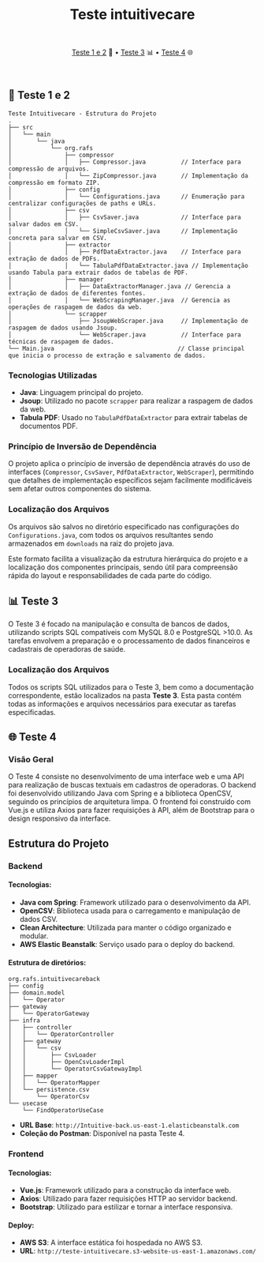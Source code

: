 
<h1 align="center" style="font-weight: bold;">Teste intuitivecare</h1>

<br>
<p align="center">
 <a href="#teste1e2">Teste 1 e 2</a> 🧩 •
 <a href="#teste3">Teste 3</a> 📊 •
 <a href="#teste4">Teste 4</a> 🌐
</p>

<br>

<h2 id="teste1e2">🧩 Teste 1 e 2</h2>

```plaintext
Teste Intuitivecare - Estrutura do Projeto
.
├── src
│   └── main
│       └── java
│           └── org.rafs
│               ├── compressor
│               │   ├── Compressor.java          // Interface para compressão de arquivos.
│               │   └── ZipCompressor.java       // Implementação da compressão em formato ZIP.
│               ├── config
│               │   └── Configurations.java      // Enumeração para centralizar configurações de paths e URLs.
│               ├── csv
│               │   ├── CsvSaver.java            // Interface para salvar dados em CSV.
│               │   └── SimpleCsvSaver.java      // Implementação concreta para salvar em CSV.
│               ├── extractor
│               │   ├── PdfDataExtractor.java    // Interface para extração de dados de PDFs.
│               │   └── TabulaPdfDataExtractor.java // Implementação usando Tabula para extrair dados de tabelas de PDF.
│               ├── manager
│               │   ├── DataExtractorManager.java // Gerencia a extração de dados de diferentes fontes.
│               │   └── WebScrapingManager.java  // Gerencia as operações de raspagem de dados da web.
│               └── scrapper
│                   ├── JsoupWebScraper.java     // Implementação de raspagem de dados usando Jsoup.
│                   └── WebScraper.java          // Interface para técnicas de raspagem de dados.
└── Main.java                                   // Classe principal que inicia o processo de extração e salvamento de dados.
```

### Tecnologias Utilizadas
- **Java**: Linguagem principal do projeto.
- **Jsoup**: Utilizado no pacote `scrapper` para realizar a raspagem de dados da web.
- **Tabula PDF**: Usado no `TabulaPdfDataExtractor` para extrair tabelas de documentos PDF.

### Princípio de Inversão de Dependência
O projeto aplica o princípio de inversão de dependência através do uso de interfaces (`Compressor`, `CsvSaver`, `PdfDataExtractor`, `WebScraper`), permitindo que detalhes de implementação específicos sejam facilmente modificáveis sem afetar outros componentes do sistema.

### Localização dos Arquivos
Os arquivos são salvos no diretório especificado nas configurações do `Configurations.java`, com todos os arquivos resultantes sendo armazenados em `downloads` na raiz do projeto java.

Este formato facilita a visualização da estrutura hierárquica do projeto e a localização dos componentes principais, sendo útil para compreensão rápida do layout e responsabilidades de cada parte do código.

<h2 id="teste3">📊 Teste 3</h2>

O Teste 3 é focado na manipulação e consulta de bancos de dados, utilizando scripts SQL compatíveis com MySQL 8.0 e PostgreSQL >10.0. As tarefas envolvem a preparação e o processamento de dados financeiros e cadastrais de operadoras de saúde.

### Localização dos Arquivos

Todos os scripts SQL utilizados para o Teste 3, bem como a documentação correspondente, estão localizados na pasta **Teste 3**. Esta pasta contém todas as informações e arquivos necessários para executar as tarefas especificadas.

<h2 id="teste4">🌐 Teste 4 </h2>

### Visão Geral 

O Teste 4 consiste no desenvolvimento de uma interface web e uma API para realização de buscas textuais em cadastros de operadoras. O backend foi desenvolvido utilizando Java com Spring e a biblioteca OpenCSV, seguindo os princípios de arquitetura limpa. O frontend foi construído com Vue.js e utiliza Axios para fazer requisições à API, além de Bootstrap para o design responsivo da interface.

## Estrutura do Projeto

### Backend

#### Tecnologias:
- **Java com Spring**: Framework utilizado para o desenvolvimento da API.
- **OpenCSV**: Biblioteca usada para o carregamento e manipulação de dados CSV.
- **Clean Architecture**: Utilizada para manter o código organizado e modular.
- **AWS Elastic Beanstalk**: Serviço usado para o deploy do backend.

#### Estrutura de diretórios:
```
org.rafs.intuitivecareback
├── config
├── domain.model
│   └── Operator
├── gateway
│   └── OperatorGateway
├── infra
│   ├── controller
│   │   └── OperatorController
│   ├── gateway
│   │   └── csv
│   │       ├── CsvLoader
│   │       ├── OpenCsvLoaderImpl
│   │       └── OperatorCsvGatewayImpl
│   ├── mapper
│   │   └── OperatorMapper
│   └── persistence.csv
│       └── OperatorCsv
└── usecase
    └── FindOperatorUseCase

```
- **URL Base**: `http://Intuitive-back.us-east-1.elasticbeanstalk.com`
- **Coleção do Postman**: Disponível na pasta Teste 4.

### Frontend

#### Tecnologias:
- **Vue.js**: Framework utilizado para a construção da interface web.
- **Axios**: Utilizado para fazer requisições HTTP ao servidor backend.
- **Bootstrap**: Utilizado para estilizar e tornar a interface responsiva.

#### Deploy:
- **AWS S3**: A interface estática foi hospedada no AWS S3.
- **URL**: `http://teste-intuitivecare.s3-website-us-east-1.amazonaws.com/`

